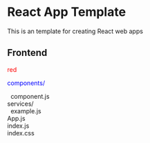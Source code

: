 # React App Template

This is an template for creating React web apps

## Frontend

<span style="color: red;">red</span>

<span style="color:blue"> components/ </span> </br>

&nbsp;&nbsp;component.js </br>
services/ </br>
&nbsp;&nbsp;example.js </br>
App.js </br>
index.js </br>
index.css </br>
